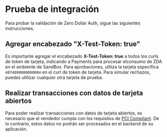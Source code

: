 # Prueba de integración

Para probar la validación de Zero Dollar Auth, sigue las siguientes instrucciones.

## Agregar encabezado "X-Test-Token: true"

Es importante agregar el encabezado **X-Test-Token: true** a todos los curls de token de tarjeta, indicando a Payments para procesar elconsumo de ZDA en el ambiente de SandBox. Para aprobaciones, utiliza la tarjeta específica `4074090000000004` en el curl de token de tarjeta. Para simular rechazos, puedes utilizar cualquier otra tarjeta de prueba.

## Realizar transacciones con datos de tarjeta abiertos

Para poder realizar transacciones con datos de tarjeta abiertos, es necesario que el vendedor cumpla con los requisitos de [PCI Compliant](/developers/es/docs/security/pci). De lo contrario, estos datos no podrán ser procesados en el backend de su aplicación.